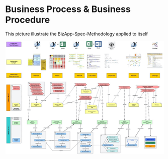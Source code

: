 # Business Process & Business Procedure

This picture illustrate the BizApp-Spec-Methodology applied to itself

![DogFooding](https://github.com/iPlumb3r/BizApp-Spec-Methodo/blob/master/_Images/BizApp-Spec-Methodo_AppliedToItself_2020-07-22.png)
